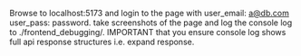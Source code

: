 Browse to localhost:5173 and login to the page with user_email: a@db.com user_pass: password. take screenshots of the page and log the console log to ./frontend_debugging/. IMPORTANT that you ensure console log shows full api response structures i.e. expand response.
